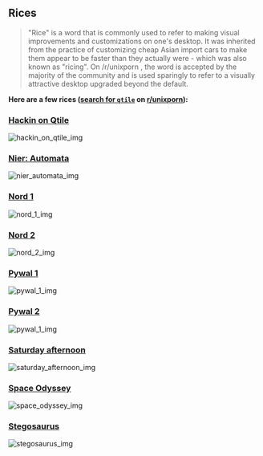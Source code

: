 ## Rices

> "Rice" is a word that is commonly used to refer to making visual improvements and customizations on one's desktop. It was inherited from the practice of customizing cheap Asian import cars to make them appear to be faster than they actually were - which was also known as "ricing". On /r/unixporn , the word is accepted by the majority of the community and is used sparingly to refer to a visually attractive desktop upgraded beyond the default.

**Here are a few rices ([search for `qtile`](https://www.reddit.com/search/?q=qtile) on [r/unixporn](https://reddit.com/r/unixporn)):**

### [Hackin on Qtile](https://www.reddit.com/r/unixporn/comments/bd5k2d/hackin_on_qtile/)
![hackin_on_qtile_img](https://i.redd.it/fgfckg02s9s21.png)

### [Nier: Automata](https://www.reddit.com/r/unixporn/comments/fx4sso/qtile_nier_automata/)
![nier_automata_img](https://i.imgur.com/vchhEM8.png)

### [Nord 1](https://www.reddit.com/r/unixporn/comments/erc3ib/qtile_qtile_nord_tint2/)
![nord_1_img](https://i.redd.it/kvlu9q9q4xb41.png)

### [Nord 2](https://www.reddit.com/r/unixporn/comments/ecb16y/qtile_nord_qtile/)
![nord_2_img](https://i.redd.it/xsysi11xfd541.jpg)

### [Pywal 1](https://www.reddit.com/r/unixporn/comments/ex1iw5/qtile_pywal/)
![pywal_1_img](https://i.redd.it/9n6129pb19e41.png)

### [Pywal 2](https://www.reddit.com/r/unixporn/comments/eyv6ow/qtile_pywal/)
![pywal_1_img](https://i.redd.it/2aqxo3kchye41.jpg)

### [Saturday afternoon](https://www.reddit.com/r/unixporn/comments/by9x7g/qtile_lazing_on_a_saturday_afternoon/)
![saturday_afternoon_img](https://i.redd.it/lubxf7phw5331.png)

### [Space Odyssey](https://www.reddit.com/r/unixporn/comments/dey3bl/qtile_space_odyssey/)
![space_odyssey_img](https://i.redd.it/newsy570oar31.jpg)

### [Stegosaurus](https://www.reddit.com/r/unixporn/comments/fhxe9a/qtile_just_right_for_me/)
![stegosaurus_img](https://i.redd.it/96n2ubdh0fm41.png)
